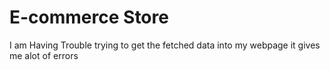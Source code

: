 # E-commerce Store
I am Having Trouble trying to get the fetched data into my webpage it gives me alot of errors